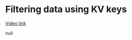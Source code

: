 # Filtering data using KV keys

[Video link](https://www.egghead.io/lessons/egghead-filtering-data-using-kv-keys?pl=build-data-driven-applications-on-the-edge-with-workers-and-workers-kv-4932f3ea)

null
